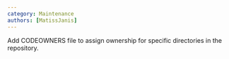 ```yaml
---
category: Maintenance
authors: [MatissJanis]
---
```


Add CODEOWNERS file to assign ownership for specific directories in the repository.

